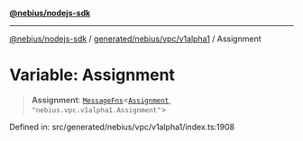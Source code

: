 [**@nebius/nodejs-sdk**](../../../../../README.md)

---

[@nebius/nodejs-sdk](../../../../../README.md) / [generated/nebius/vpc/v1alpha1](../README.md) / Assignment

# Variable: Assignment

> **Assignment**: [`MessageFns`](../../../../../runtime/protos/core/interfaces/MessageFns.md)\<[`Assignment`](../interfaces/Assignment.md), `"nebius.vpc.v1alpha1.Assignment"`\>

Defined in: src/generated/nebius/vpc/v1alpha1/index.ts:1908
